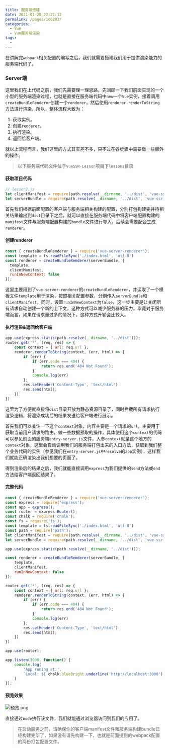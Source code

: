 ```yaml
---
title: 服务端搭建
date: 2021-01-28 22:27:12
permalink: /pages/1c6283/
categories:
  - Vue
  - Vue服务端渲染
tags:
  - 
---
```


在讲解完`webpack`相关配置的编写之后，我们就需要搭建我们用于提供渲染能力的服务端代码了。

### Server端

这里我们在上代码之前，我们先需要理一理思路，先回顾一下我们前面实现的一个小型的服务端渲染过程，也就是直接在服务端代码中`new`一个`Vue`实例，接着调用`createBundleRenderer`创建一个`renderer`，然后使用`renderer.renderToString`方法进行渲染，所以，整体流程大致为：

1. 获取实例。
2. 创建`renderer`。
3. 执行渲染。
4. 返回给客户端。

就以上流程而言，我们这里的方式其实差不多，只不过在各步骤中需要做一些额外的操作。

> 以下服务端代码文件位于`VueSSR-Lesson`项目下`lessons`目录
#### 获取项目代码
```js
// lesson2.js
let clientManifest = require(path.resolve(__dirname, '../dist', 'vue-ssr-client-manifest.json'));
let serverBundle = require(path.resolve(__dirname, '../dist', 'vue-ssr-server-bundle.json'));
```

首先我们根据前面配置的客户端与服务端相关构建的配置，分别打包构建完并待相关结果输出到`dist`目录下之后，就可以直接在服务端代码中将客户端配置构建的`manifest`文件与服务端配置构建的`bundle`文件进行导入，后续会需要配合生成`renderer`。

#### 创建renderer

```js
const { createBundleRenderer } = require('vue-server-renderer');
const template = fs.readFileSync('./index.html', 'utf-8')
const renderer = createBundleRenderer(serverBundle, {
  template,
  clientManifest,
  runInNewContext: false
});
```

这里主要用到了`vue-server-renderer`的`createBundleRenderer`，并读取了一个模板文件`template`用于渲染，按照相关配置参数，分别传入`serverBundle`和`clientManifest`，同时，设置`runInNewContext`为`false`，这一步主要是让关闭所有请求自动创建一个新的上下文，这种方式可以减少服务器的压力，毕竟对于服务端而言，如果在请求量过多的情况下，这种方式开销会比较大。


#### 执行渲染&返回给客户端

```js
app.use(express.static(path.resolve(__dirname, '../dist')));
router.get('*', (req, res) => {
    const context = { url: req.url };
    renderer.renderToString(context, (err, html) => {
        if (err) {
            if (err.code === 404) {
                return res.end('404 Not Found');
            }
            console.log(err)
        };
        res.setHeader('Content-Type', 'text/html')
        res.send(html);
    })
})
```

这里为了方便就直接将`dist`目录开放为静态资源目录了，同时拦截所有请求执行渲染逻辑，将渲染成功后的结果发送给客户端进行展示。

首先我们可以关注一下这个`context`对象，内容主要是一个请求的`url`，主要用于获取当前用户请求的路由，做一些数据预取的操作，具体使用这个`context`的代码可以参见前面的服务端`entry-server.js`文件，入参`context`就是这个地方的`context`对象，这里会自动调用我们的服务端打包出来的入口方法，获取到我们整个业务代码的实例（参见我们在`entry-server.js`中`resolve`的`app`实例），这样我们就能正确渲染出我们想要的页面了。

得到渲染后的结果之后，我们就能直接调用`express`为我们提供的`send`方法或`end`方法给客户端返回结果了。


#### 完整代码

```js
const { createBundleRenderer } = require('vue-server-renderer');
const express = require('express');
const app = express();
const router = express.Router();
const chalk = require('chalk');
const fs = require('fs');
const template = fs.readFileSync('./index.html', 'utf-8')
const path = require('path');
let clientManifest = require(path.resolve(__dirname, '../dist', 'vue-ssr-client-manifest.json'));
let serverBundle = require(path.resolve(__dirname, '../dist', 'vue-ssr-server-bundle.json'));

app.use(express.static(path.resolve(__dirname, '../dist')));

const renderer = createBundleRenderer(serverBundle, {
    template,
    clientManifest,
    runInNewContext: false
});

router.get('*', (req, res) => {
    const context = { url: req.url };
    renderer.renderToString(context, (err, html) => {
        if (err) {
            if (err.code === 404) {
                return res.end('404 Not Found');
            }
            console.log(err)
        };
        res.setHeader('Content-Type', 'text/html')
        res.send(html);
    })
})

app.use(router);

app.listen(3000, function() {
    console.log(
        'App runing at:',
        `Local: ${ chalk.blueBright.underline('http://localhost:3000') }`
    )
});
```

#### 预览效果
![预览.png](https://blog-images-1257398419.cos.ap-nanjing.myqcloud.com/vue-ssr/second-preview.png)

直接通过`node`执行该文件，我们就能通过浏览器访问到我们的应用了。

> 在启动服务之前，请确保你的客户端manifest文件和服务端构建bundle已经构建完毕了，如果没有请先构建一下，也就是前面提到的webpack配置的两份打包配置文件。